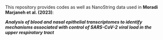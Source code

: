 This repository provides codes as well as NanoString data used in **Moradi Marjaneh et al. (2023)**: 

***Analysis of blood and nasal epithelial transcriptomes to identify mechanisms associated with control of SARS-CoV-2 viral load in the upper respiratory tract***
